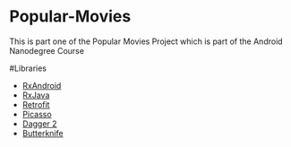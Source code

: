 # Popular-Movies
This is part one of the Popular Movies Project which is part of the Android Nanodegree Course

#Libraries
* [RxAndroid](https://github.com/ReactiveX/RxAndroid)
* [RxJava](https://github.com/ReactiveX/RxJava)
* [Retrofit](https://github.com/square/retrofit)
* [Picasso](https://github.com/square/picasso)
* [Dagger 2](https://github.com/google/dagger)
* [Butterknife](https://github.com/JakeWharton/butterknife/)
